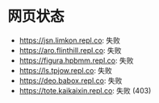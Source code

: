 # 网页状态
- https://jsn.limkon.repl.co: 失败
- https://aro.flinthill.repl.co: 失败
- https://figura.hpbmm.repl.co: 失败
- https://ls.tpjow.repl.co: 失败
- https://deo.babox.repl.co: 失败
- https://tote.kaikaixin.repl.co: 失败 (403)
